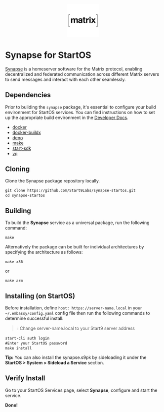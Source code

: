 <p align="center">
  <img src="icon.png" alt="Project Logo" width="21%">
</p>

# Synapse for StartOS

[Synapse](https://github.com/matrix-org/synapse) is a homeserver software for the Matrix protocol, enabling decentralized and federated communication across different Matrix servers to send messages and interact with each other seamlessly.

## Dependencies

Prior to building the `synapse` package, it's essential to configure your build environment for StartOS services. You can find instructions on how to set up the appropriate build environment in the [Developer Docs](https://docs.start9.com/latest/developer-docs/packaging).

- [docker](https://docs.docker.com/get-docker)
- [docker-buildx](https://docs.docker.com/buildx/working-with-buildx/)
- [deno](https://deno.land/)
- [make](https://www.gnu.org/software/make/)
- [start-sdk](https://github.com/Start9Labs/start-os/tree/sdk/backend)
- [yq](https://mikefarah.gitbook.io/yq)

## Cloning

Clone the Synapse package repository locally.

```
git clone https://github.com/Start9Labs/synapse-startos.git
cd synapse-startos
```

## Building

To build the **Synapse** service as a universal package, run the following command:

```
make
```

Alternatively the package can be built for individual architectures by specifying the architecture as follows:

```
make x86
```

or

```
make arm
```

## Installing (on StartOS)

Before installation, define `host: https://server-name.local` in your `~/.embassy/config.yaml` config file then run the following commands to determine successful install:

> :information_source: Change server-name.local to your Start9 server address

```
start-cli auth login
#Enter your StartOS password
make install
```

**Tip:** You can also install the synapse.s9pk by sideloading it under the **StartOS > System > Sideload a Service** section.

## Verify Install

Go to your StartOS Services page, select **Synapse**, configure and start the service.

**Done!**
